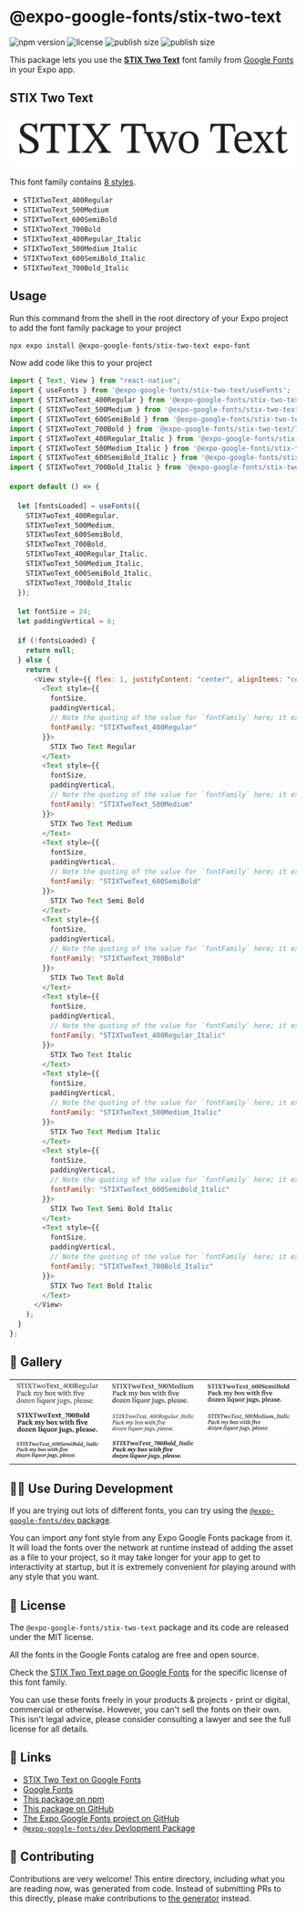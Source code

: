 # @expo-google-fonts/stix-two-text

![npm version](https://flat.badgen.net/npm/v/@expo-google-fonts/stix-two-text)
![license](https://flat.badgen.net/github/license/expo/google-fonts)
![publish size](https://flat.badgen.net/packagephobia/install/@expo-google-fonts/stix-two-text)
![publish size](https://flat.badgen.net/packagephobia/publish/@expo-google-fonts/stix-two-text)

This package lets you use the [**STIX Two Text**](https://fonts.google.com/specimen/STIX+Two+Text) font family from [Google Fonts](https://fonts.google.com/) in your Expo app.

## STIX Two Text

![STIX Two Text](./font-family.png)

This font family contains [8 styles](#-gallery).

- `STIXTwoText_400Regular`
- `STIXTwoText_500Medium`
- `STIXTwoText_600SemiBold`
- `STIXTwoText_700Bold`
- `STIXTwoText_400Regular_Italic`
- `STIXTwoText_500Medium_Italic`
- `STIXTwoText_600SemiBold_Italic`
- `STIXTwoText_700Bold_Italic`

## Usage

Run this command from the shell in the root directory of your Expo project to add the font family package to your project

```sh
npx expo install @expo-google-fonts/stix-two-text expo-font
```

Now add code like this to your project

```js
import { Text, View } from "react-native";
import { useFonts } from '@expo-google-fonts/stix-two-text/useFonts';
import { STIXTwoText_400Regular } from '@expo-google-fonts/stix-two-text/400Regular';
import { STIXTwoText_500Medium } from '@expo-google-fonts/stix-two-text/500Medium';
import { STIXTwoText_600SemiBold } from '@expo-google-fonts/stix-two-text/600SemiBold';
import { STIXTwoText_700Bold } from '@expo-google-fonts/stix-two-text/700Bold';
import { STIXTwoText_400Regular_Italic } from '@expo-google-fonts/stix-two-text/400Regular_Italic';
import { STIXTwoText_500Medium_Italic } from '@expo-google-fonts/stix-two-text/500Medium_Italic';
import { STIXTwoText_600SemiBold_Italic } from '@expo-google-fonts/stix-two-text/600SemiBold_Italic';
import { STIXTwoText_700Bold_Italic } from '@expo-google-fonts/stix-two-text/700Bold_Italic';

export default () => {

  let [fontsLoaded] = useFonts({
    STIXTwoText_400Regular, 
    STIXTwoText_500Medium, 
    STIXTwoText_600SemiBold, 
    STIXTwoText_700Bold, 
    STIXTwoText_400Regular_Italic, 
    STIXTwoText_500Medium_Italic, 
    STIXTwoText_600SemiBold_Italic, 
    STIXTwoText_700Bold_Italic
  });

  let fontSize = 24;
  let paddingVertical = 6;

  if (!fontsLoaded) {
    return null;
  } else {
    return (
      <View style={{ flex: 1, justifyContent: "center", alignItems: "center" }}>
        <Text style={{
          fontSize,
          paddingVertical,
          // Note the quoting of the value for `fontFamily` here; it expects a string!
          fontFamily: "STIXTwoText_400Regular"
        }}>
          STIX Two Text Regular
        </Text>
        <Text style={{
          fontSize,
          paddingVertical,
          // Note the quoting of the value for `fontFamily` here; it expects a string!
          fontFamily: "STIXTwoText_500Medium"
        }}>
          STIX Two Text Medium
        </Text>
        <Text style={{
          fontSize,
          paddingVertical,
          // Note the quoting of the value for `fontFamily` here; it expects a string!
          fontFamily: "STIXTwoText_600SemiBold"
        }}>
          STIX Two Text Semi Bold
        </Text>
        <Text style={{
          fontSize,
          paddingVertical,
          // Note the quoting of the value for `fontFamily` here; it expects a string!
          fontFamily: "STIXTwoText_700Bold"
        }}>
          STIX Two Text Bold
        </Text>
        <Text style={{
          fontSize,
          paddingVertical,
          // Note the quoting of the value for `fontFamily` here; it expects a string!
          fontFamily: "STIXTwoText_400Regular_Italic"
        }}>
          STIX Two Text Italic
        </Text>
        <Text style={{
          fontSize,
          paddingVertical,
          // Note the quoting of the value for `fontFamily` here; it expects a string!
          fontFamily: "STIXTwoText_500Medium_Italic"
        }}>
          STIX Two Text Medium Italic
        </Text>
        <Text style={{
          fontSize,
          paddingVertical,
          // Note the quoting of the value for `fontFamily` here; it expects a string!
          fontFamily: "STIXTwoText_600SemiBold_Italic"
        }}>
          STIX Two Text Semi Bold Italic
        </Text>
        <Text style={{
          fontSize,
          paddingVertical,
          // Note the quoting of the value for `fontFamily` here; it expects a string!
          fontFamily: "STIXTwoText_700Bold_Italic"
        }}>
          STIX Two Text Bold Italic
        </Text>
      </View>
    );
  }
};
```

## 🔡 Gallery


||||
|-|-|-|
|![STIXTwoText_400Regular](./400Regular/STIXTwoText_400Regular.ttf.png)|![STIXTwoText_500Medium](./500Medium/STIXTwoText_500Medium.ttf.png)|![STIXTwoText_600SemiBold](./600SemiBold/STIXTwoText_600SemiBold.ttf.png)||
|![STIXTwoText_700Bold](./700Bold/STIXTwoText_700Bold.ttf.png)|![STIXTwoText_400Regular_Italic](./400Regular_Italic/STIXTwoText_400Regular_Italic.ttf.png)|![STIXTwoText_500Medium_Italic](./500Medium_Italic/STIXTwoText_500Medium_Italic.ttf.png)||
|![STIXTwoText_600SemiBold_Italic](./600SemiBold_Italic/STIXTwoText_600SemiBold_Italic.ttf.png)|![STIXTwoText_700Bold_Italic](./700Bold_Italic/STIXTwoText_700Bold_Italic.ttf.png)|||


## 👩‍💻 Use During Development

If you are trying out lots of different fonts, you can try using the [`@expo-google-fonts/dev` package](https://github.com/expo/google-fonts/tree/master/font-packages/dev#readme).

You can import _any_ font style from any Expo Google Fonts package from it. It will load the fonts over the network at runtime instead of adding the asset as a file to your project, so it may take longer for your app to get to interactivity at startup, but it is extremely convenient for playing around with any style that you want.


## 📖 License

The `@expo-google-fonts/stix-two-text` package and its code are released under the MIT license.

All the fonts in the Google Fonts catalog are free and open source.

Check the [STIX Two Text page on Google Fonts](https://fonts.google.com/specimen/STIX+Two+Text) for the specific license of this font family.

You can use these fonts freely in your products & projects - print or digital, commercial or otherwise. However, you can't sell the fonts on their own. This isn't legal advice, please consider consulting a lawyer and see the full license for all details.

## 🔗 Links

- [STIX Two Text on Google Fonts](https://fonts.google.com/specimen/STIX+Two+Text)
- [Google Fonts](https://fonts.google.com/)
- [This package on npm](https://www.npmjs.com/package/@expo-google-fonts/stix-two-text)
- [This package on GitHub](https://github.com/expo/google-fonts/tree/master/font-packages/stix-two-text)
- [The Expo Google Fonts project on GitHub](https://github.com/expo/google-fonts)
- [`@expo-google-fonts/dev` Devlopment Package](https://github.com/expo/google-fonts/tree/master/font-packages/dev)

## 🤝 Contributing

Contributions are very welcome! This entire directory, including what you are reading now, was generated from code. Instead of submitting PRs to this directly, please make contributions to [the generator](https://github.com/expo/google-fonts/tree/master/packages/generator) instead.
